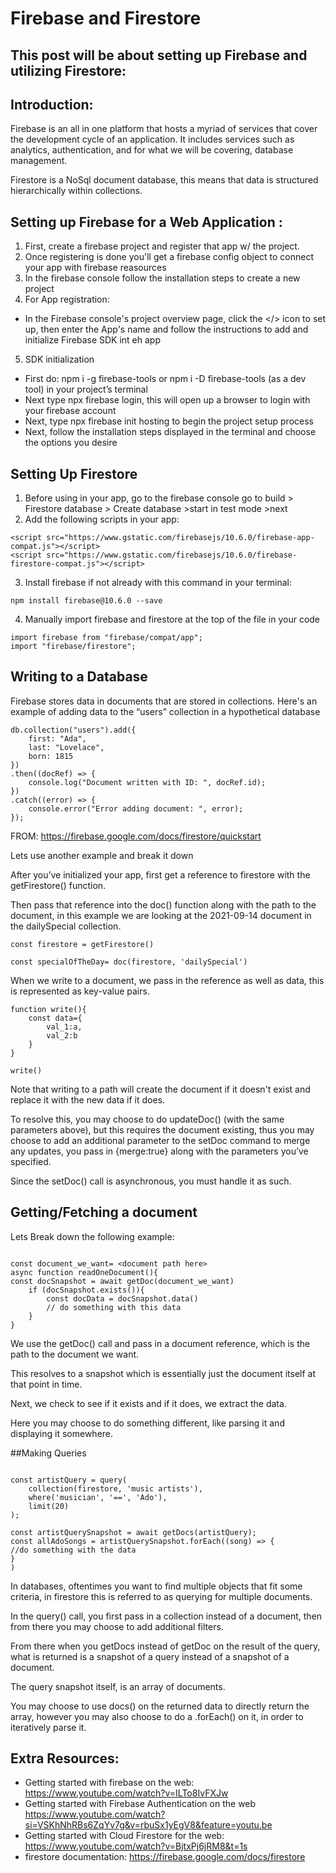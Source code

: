 # Firebase and Firestore


## This post will be about setting up Firebase and utilizing Firestore:


## Introduction:
Firebase is an all in one platform that hosts a myriad of services that cover the development cycle of an application. It includes services such as analytics, authentication, and for what we will be covering, database management.

Firestore is a NoSql document database, this means that data is structured hierarchically within collections.


## Setting up Firebase for a Web Application :
1. First, create a firebase project and register that app w/ the project.
2. Once registering is done you'll get a firebase config object to connect your app with firebase reasources
3. In the firebase console follow the installation steps to create a new project
4. For App registration:
- In the Firebase console's project overview page, click the </> icon to set up, then enter the App's name and follow the instructions to add and initialize Firebase SDK int eh app
5. SDK initialization
- First do: npm i -g firebase-tools or npm i -D firebase-tools (as a dev tool) in your project’s terminal
- Next type npx firebase login, this will open up a browser to login with your firebase account
- Next, type npx firebase init hosting to begin the project setup process
- Next, follow the installation steps displayed in the terminal and choose the options you desire


## Setting Up Firestore 
1. Before using in your app, go to the firebase console go to build > Firestore database > Create database >start in test mode >next 
2. Add the following scripts in your app:
```
<script src="https://www.gstatic.com/firebasejs/10.6.0/firebase-app-compat.js"></script>
<script src="https://www.gstatic.com/firebasejs/10.6.0/firebase-firestore-compat.js"></script>
```
3. Install firebase if not already with this command in your terminal:
```
npm install firebase@10.6.0 --save
```
4. Manually import firebase and firestore at the top of the file in your code
```
import firebase from "firebase/compat/app";
import "firebase/firestore";
```

## Writing to a Database
Firebase stores data in documents that are stored in collections.
Here's an example of adding data to the “users” collection in a hypothetical database
```
db.collection("users").add({
    first: "Ada",
    last: "Lovelace",
    born: 1815
})
.then((docRef) => {
    console.log("Document written with ID: ", docRef.id);
})
.catch((error) => {
    console.error("Error adding document: ", error);
});
```
FROM: https://firebase.google.com/docs/firestore/quickstart


Lets use another example and break it down

After you’ve initialized your app, first get a reference to firestore with the getFirestore() function.

Then pass that reference into the doc() function along with the path to the document, in this example we are looking at the 2021-09-14 document in the  dailySpecial collection.

```
const firestore = getFirestore()

const specialOfTheDay= doc(firestore, 'dailySpecial')
```

When we write to a document, we pass in the reference as well as data, this is represented as key-value pairs.
```
function write(){
    const data={
        val_1:a,
        val_2:b
    }
}

write()
```
Note that writing to a path will create the document if it doesn't exist and replace it with the new data if it does.

To resolve this, you may choose to do updateDoc() (with the same parameters above), but this requires the document existing, thus you may choose to add an additional parameter to the setDoc command to merge any updates, you pass in {merge:true} along with the parameters you’ve specified.

Since the setDoc() call is asynchronous, you must handle it as such.


## Getting/Fetching a document 
Lets Break down the following example:
```

const document_we_want= <document path here>
async function readOneDocument(){
const docSnapshot = await getDoc(document_we_want)
    if (docSnapshot.exists()){
        const docData = docSnapshot.data()
        // do something with this data
    }
}
```
We use the getDoc() call and pass in a document reference, which is the path to the document we want.

This resolves to a snapshot which is essentially just the document itself at that point in time.

Next, we check to see if it exists and if it does, we extract the data.

Here you may choose to do something different, like parsing it and displaying it somewhere.


##Making Queries

```

const artistQuery = query(
    collection(firestore, 'music artists'),
    where('musician', '==', 'Ado'),
    limit(20)
);

const artistQuerySnapshot = await getDocs(artistQuery);
const allAdoSongs = artistQuerySnapshot.forEach((song) => {
//do something with the data
}
)

```

In databases, oftentimes you want to find multiple objects that fit some criteria, in firestore this is referred to as querying for multiple documents.

In the query() call, you first pass in a collection instead of a document, then from there you may choose to add additional filters. 

From there when you getDocs instead of getDoc on the result of the query, what is returned is a snapshot of a query instead of a snapshot of a document. 

The query snapshot itself, is an array of documents.

You may choose to use docs() on the returned data to directly return the array, however you may also choose to do a .forEach() on it, in order to iteratively parse it. 



## Extra Resources:
* Getting started with firebase on the web: https://www.youtube.com/watch?v=ILTo8IvFXJw
* Getting started with Firebase Authentication on the web https://www.youtube.com/watch?si=VSKhNhRBs6ZqYv7g&v=rbuSx1yEgV8&feature=youtu.be
* Getting started with Cloud Firestore for the web: https://www.youtube.com/watch?v=BjtxPj6jRM8&t=1s
* firestore documentation: https://firebase.google.com/docs/firestore



